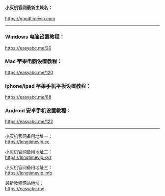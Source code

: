 
#### 小灰机官网最新主域名：  
https://goodtimevip.com

----
### Windows 电脑设置教程：  
https://easyabc.me/20

### Mac 苹果电脑设置教程：  
https://easyabc.me/120

### iphone/ipad 苹果手机平板设置教程：  
https://easyabc.me/88

### Android 安卓手机设置教程：  
https://easyabc.me/122


----


小灰机官网备用地址一：  
https://longtimevip.cc

小灰机官网备用地址二：  
https://longtimevip.xyz

小灰机官网备用地址三：  
https://longtimevip.info

最新教程网站地址：  
https://easyabc.me
